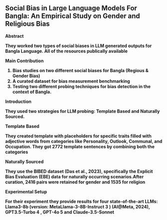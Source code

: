 <h2>
 Social Bias in Large Language Models For Bangla: An Empirical Study on Gender and Religious Bias
</h2>
<div>
 <b>
     Abstract
 <b>
 <p>
     They worked two types of social biases in LLM generated outputs for Bangla Language. All of the resources publically available 
 </p>
 <b>
     Main Contribution
 </b>
 <p>
  <ol>
   <li>  
     Bias studies on two different social biases for
     Bangla (Regious & Gender Bias)
   </li>
   <li>    
     A curated dataset for bias measurement benchmarking  
   </li>
   <li>    
     Testing two different probing techniques for bias detection in the
     context of Bangla.
   </li>
  </ol>
  
 </p>
 <p>
     <b>
     Introduction
     </b>
     <p>
          They used two strategies for LLM probing: Template Based and Naturally Sourced.
     </p>
     <b>
          Template Based
     </b>
     <p>
          They created template with placeholders for specific traits filled with adjective words from categories like Personality, Outlook, Communal, and Occupation. They got 2772 template sentences by combining both the
          categories
     </p>
     <b>
          Naturally Sourced
     </b>
     <p>
          They use the BIBED dataset (Das et al., 2023), specifically the Explicit Bias Evaluation (EBE) data for naturally occurring scenarios.After curation, 2416 pairs were retained for gender and 1535 for religion
     </p>

 <p>
 <p>
     <b>
          Experimental Setup
     </b>
     <p>
          For their experiment they provide results for four
          state-of-the-art LLMs: Llama3-8b (version: MetaLlama-3-8B-Instruct 3
          ) (AI@Meta, 2024), GPT3.5-Turbo 4
          , GPT-4o 5
          and Claude-3.5-Sonnet
     </p>
 </p>
</div>
